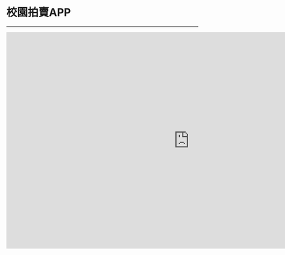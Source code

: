 <h1>校園拍賣APP</h1>
<hr>
<iframe src="https://docs.google.com/presentation/d/e/2PACX-1vTu6ZtgX-reCSvRX_DNvVTUtdayjsDWmgaaEjYlrmRyL-sltLwDM5c7E1Uexzg0tvJInRpy4l31foXd/embed?start=false&loop=false&delayms=3000" frameborder="0" width="960" height="569" allowfullscreen="true" mozallowfullscreen="true" webkitallowfullscreen="true"></iframe>
